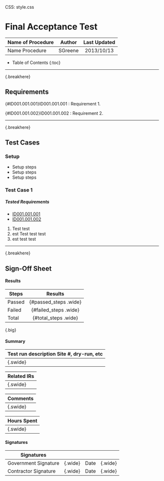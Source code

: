 CSS: style.css


# Final Acceptance Test # 

|Name of Procedure                     |Author          |Last Updated |
| ------------------------------------ | :------------: | :---------: |
|Name Procedure                        |SGreene      |2013/10/13  |

* Table of Contents 
{:toc}

----
{.breakhere}


## Requirements ##

{#ID001.001.001}ID001.001.001 
: Requirement 1.

[ID001.001.001]: #ID001.001.001 "Requirement 1."


{#ID001.001.002}ID001.001.002
: Requirement 2. 

[ID001.001.002]: #ID001.001.002 "Requirement 2."

----
{.breakhere}


## Test Cases ##

### Setup ###

* Setup steps
* Setup steps
* Setup steps

### Test Case 1 ###

##### Tested Requirements #####
* [ID001.001.001]
* [ID001.001.002]

1. Test test
1. est Test test test
1. est test test

----
{.breakhere}


## Sign-Off Sheet ##

#### Results ####

|Steps  |Results          |
| ----- | :-------------: |
|Passed | {#passed_steps .wide} |
|Failed | {#failed_steps .wide} |
|Total  | {#total_steps .wide}  |
{.big}

#### Summary ####

|Test run description Site #, dry-run, etc |
| ---------------------------------------- |
| {.swide}                                 |

|Related IRs |
| ---------- |
| {.swide}   |

|Comments  |
| -------- |
| {.swide} |

|Hours Spent |
| ---------- |
| {.swide}   |

#### Signatures ####
 
|Signatures                        |         |      |         |
| -------------------------------- | ------- | ---- | ------- |
|Government Signature              | {.wide} |Date  | {.wide} |
|Contractor Signature              | {.wide} |Date  | {.wide} |



